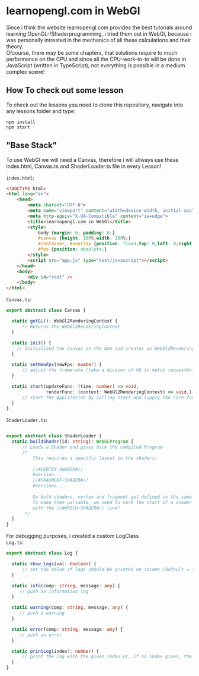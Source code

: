 # learnopengl.com in WebGl

Since i think the website learnopengl.com provides the best tutorials around learning OpenGL-/Shaderprogramming, i tried them out in WebGl, because i was personally intrested in the mechanics of all these calculations and their theory. \
Ofcourse, there may be some chapters, that solutions require to much performance on the CPU and since all the CPU-work-to-to will be done in JavaScript (written in TypeScript), not everything is possible in a medium complex scene!

## How To check out some lesson

To check out the lessons you need to clone this repository, navigate into any lessons folder and type:

```npm install``` \
```npm start```


## "Base Stack"

To use WebGl we will need a Canvas, therefore i will allways use these index.html, Canvas.ts and ShaderLoader.ts file in every Lesson!

```index.html```:
```html
<!DOCTYPE html>
<html lang="en">
    <head>
        <meta charset="UTF-8">
        <meta name="viewport" content="width=device-width, initial-scale=1.0">
        <meta http-equiv="X-UA-Compatible" content="ie=edge">
        <title>learnopengl.com in WebGl</title>
        <style>
            body {margin: 0; padding: 0;}
            #canvas {height: 100%;width: 100%;}
            #container, #overlay {position: fixed;top: 0;left: 0;right: 0;bottom: 0;}
            #fps {position: absolute;}
        </style>
        <script src="app.js" type="text/javascript"></script>
    </head>
    <body>
        <div id="root" />
    </body>
</html>
  ```
  
 
  ```Canvas.ts```:
  ```Typescript
export abstract class Canvas {

    static getGL(): WebGl2RenderingContext {
        // Returns the WebGl2RenderingContext
    }

    static init() {
      // Initialised the Canvas on the Dom and creates an WebGl2RenderingContext
    }

    static setNewFps(newFps: number) {
        // adjust the framerate (take a divisor of 60 to match requestAnimationFrame)
    }

    static start(updateFunc: (time: number) => void,
                 renderFunc: (context: WebGl2RenderingContext) => void,) {
        // start the Application by calling start and supply the core functions of the application
    }
}
  ``` 
  ```ShaderLoader.ts```:
  ```Typescript

export abstract class ShaderLoader {
    static buildShader(id: string): WebGLProgram {
        // Loads a Shader and gives back the compiled Program
        /*
            This requires a specific layout in the shaders:
            
            //#VERTEX-SHADER#//
            #version...
            //#FRAGMENT-SHADER#//
            #versiono...
            
            So both shaders, vertex and fragment get defined in the same file.
            To make them parsable, we need to mark the start of a shader
            with the //#WHICH-SHADER#// line!
         */
    }
}
  ```

For debugging purposes, i created a custom LogClass \
  ```Log.ts```:
  ```Typescript
export abstract class Log {

    static show_logs(val: boolean) {
        // set the Value if logs should be printed on income (default = false)
    }

    static info(comp: string, message: any) {
       // push an information log
    }

    static warning(comp: string, message: any) {
       // push a warning
    }

    static error(comp: string, message: any) {
       // push an error
    }

    static printLog(index?: number) {
        // print the log with the given index or, if no index given, the latest log entry
    }
}
  ```
